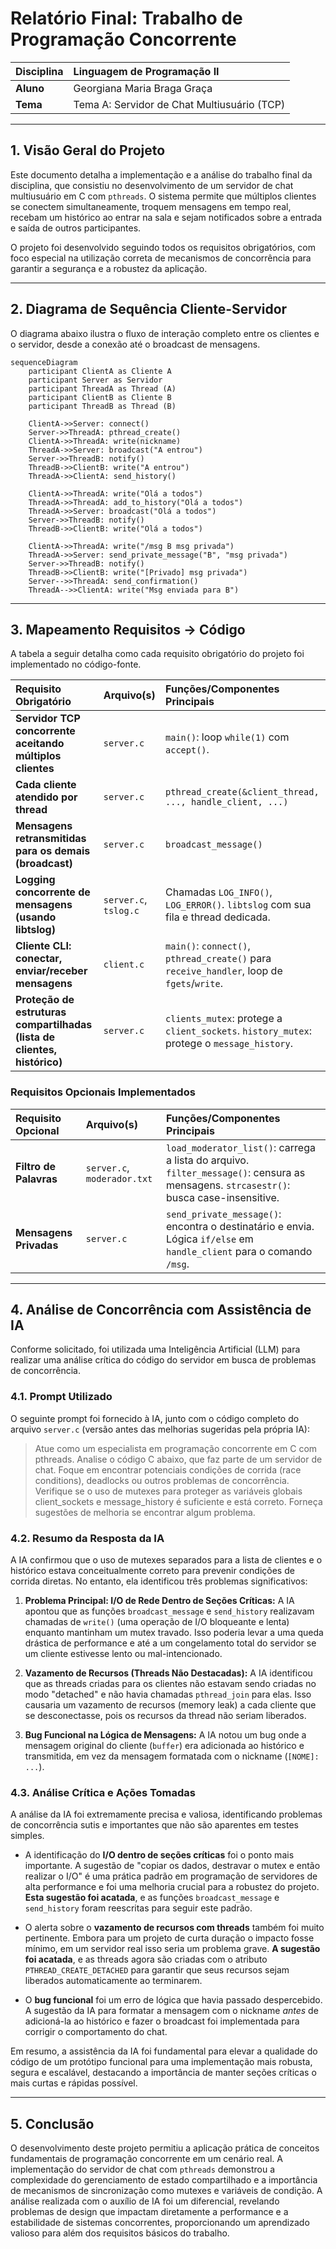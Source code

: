 # Relatório Final: Trabalho de Programação Concorrente

| Disciplina | Linguagem de Programação II |
| :--- | :--- |
| **Aluno** | Georgiana Maria Braga Graça |
| **Tema** | Tema A: Servidor de Chat Multiusuário (TCP) |

---

## 1. Visão Geral do Projeto

Este documento detalha a implementação e a análise do trabalho final da disciplina, que consistiu no desenvolvimento de um servidor de chat multiusuário em C com `pthreads`. O sistema permite que múltiplos clientes se conectem simultaneamente, troquem mensagens em tempo real, recebam um histórico ao entrar na sala e sejam notificados sobre a entrada e saída de outros participantes.

O projeto foi desenvolvido seguindo todos os requisitos obrigatórios, com foco especial na utilização correta de mecanismos de concorrência para garantir a segurança e a robustez da aplicação.

---

## 2. Diagrama de Sequência Cliente-Servidor

O diagrama abaixo ilustra o fluxo de interação completo entre os clientes e o servidor, desde a conexão até o broadcast de mensagens.

```mermaid
sequenceDiagram
    participant ClientA as Cliente A
    participant Server as Servidor
    participant ThreadA as Thread (A)
    participant ClientB as Cliente B
    participant ThreadB as Thread (B)

    ClientA->>Server: connect()
    Server->>ThreadA: pthread_create()
    ClientA->>ThreadA: write(nickname)
    ThreadA->>Server: broadcast("A entrou")
    Server->>ThreadB: notify()
    ThreadB->>ClientB: write("A entrou")
    ThreadA->>ClientA: send_history()

    ClientA->>ThreadA: write("Olá a todos")
    ThreadA->>ThreadA: add_to_history("Olá a todos")
    ThreadA->>Server: broadcast("Olá a todos")
    Server->>ThreadB: notify()
    ThreadB->>ClientB: write("Olá a todos")

    ClientA->>ThreadA: write("/msg B msg privada")
    ThreadA->>Server: send_private_message("B", "msg privada")
    Server->>ThreadB: notify()
    ThreadB->>ClientB: write("[Privado] msg privada")
    Server-->>ThreadA: send_confirmation()
    ThreadA-->>ClientA: write("Msg enviada para B")
```
---

## 3. Mapeamento Requisitos → Código

A tabela a seguir detalha como cada requisito obrigatório do projeto foi implementado no código-fonte.

| Requisito Obrigatório | Arquivo(s) | Funções/Componentes Principais |
| :--- | :--- | :--- |
| **Servidor TCP concorrente aceitando múltiplos clientes** | `server.c` | `main()`: loop `while(1)` com `accept()`. |
| **Cada cliente atendido por thread** | `server.c` | `pthread_create(&client_thread, ..., handle_client, ...)` |
| **Mensagens retransmitidas para os demais (broadcast)** | `server.c` | `broadcast_message()` |
| **Logging concorrente de mensagens (usando libtslog)** | `server.c`, `tslog.c` | Chamadas `LOG_INFO()`, `LOG_ERROR()`. `libtslog` com sua fila e thread dedicada. |
| **Cliente CLI: conectar, enviar/receber mensagens**| `client.c` | `main()`: `connect()`, `pthread_create()` para `receive_handler`, loop de `fgets`/`write`. |
| **Proteção de estruturas compartilhadas (lista de clientes, histórico)** | `server.c` | `clients_mutex`: protege a `client_sockets`. `history_mutex`: protege o `message_history`. |

### Requisitos Opcionais Implementados

| Requisito Opcional | Arquivo(s) | Funções/Componentes Principais |
| :--- | :--- | :--- |
| **Filtro de Palavras** | `server.c`, `moderador.txt` | `load_moderator_list()`: carrega a lista do arquivo. `filter_message()`: censura as mensagens. `strcasestr()`: busca case-insensitive. |
| **Mensagens Privadas** | `server.c` | `send_private_message()`: encontra o destinatário e envia. Lógica `if/else` em `handle_client` para o comando `/msg`. |

---

## 4. Análise de Concorrência com Assistência de IA

Conforme solicitado, foi utilizada uma Inteligência Artificial (LLM) para realizar uma análise crítica do código do servidor em busca de problemas de concorrência.

### 4.1. Prompt Utilizado

O seguinte prompt foi fornecido à IA, junto com o código completo do arquivo `server.c` (versão antes das melhorias sugeridas pela própria IA):

> Atue como um especialista em programação concorrente em C com pthreads. Analise o código C abaixo, que faz parte de um servidor de chat. Foque em encontrar potenciais condições de corrida (race conditions), deadlocks ou outros problemas de concorrência. Verifique se o uso de mutexes para proteger as variáveis globais client_sockets e message_history é suficiente e está correto. Forneça sugestões de melhoria se encontrar algum problema.

### 4.2. Resumo da Resposta da IA

A IA confirmou que o uso de mutexes separados para a lista de clientes e o histórico estava conceitualmente correto para prevenir condições de corrida diretas. No entanto, ela identificou três problemas significativos:

1.  **Problema Principal: I/O de Rede Dentro de Seções Críticas:** A IA apontou que as funções `broadcast_message` e `send_history` realizavam chamadas de `write()` (uma operação de I/O bloqueante e lenta) enquanto mantinham um mutex travado. Isso poderia levar a uma queda drástica de performance e até a um congelamento total do servidor se um cliente estivesse lento ou mal-intencionado.

2.  **Vazamento de Recursos (Threads Não Destacadas):** A IA identificou que as threads criadas para os clientes não estavam sendo criadas no modo "detached" e não havia chamadas `pthread_join` para elas. Isso causaria um vazamento de recursos (memory leak) a cada cliente que se desconectasse, pois os recursos da thread não seriam liberados.

3.  **Bug Funcional na Lógica de Mensagens:** A IA notou um bug onde a mensagem original do cliente (`buffer`) era adicionada ao histórico e transmitida, em vez da mensagem formatada com o nickname (`[NOME]: ...`).

### 4.3. Análise Crítica e Ações Tomadas

A análise da IA foi extremamente precisa e valiosa, identificando problemas de concorrência sutis e importantes que não são aparentes em testes simples.

* A identificação do **I/O dentro de seções críticas** foi o ponto mais importante. A sugestão de "copiar os dados, destravar o mutex e então realizar o I/O" é uma prática padrão em programação de servidores de alta performance e foi uma melhoria crucial para a robustez do projeto. **Esta sugestão foi acatada**, e as funções `broadcast_message` e `send_history` foram reescritas para seguir este padrão.

* O alerta sobre o **vazamento de recursos com threads** também foi muito pertinente. Embora para um projeto de curta duração o impacto fosse mínimo, em um servidor real isso seria um problema grave. **A sugestão foi acatada**, e as threads agora são criadas com o atributo `PTHREAD_CREATE_DETACHED` para garantir que seus recursos sejam liberados automaticamente ao terminarem.

* O **bug funcional** foi um erro de lógica que havia passado despercebido. A sugestão da IA para formatar a mensagem com o nickname *antes* de adicioná-la ao histórico e fazer o broadcast foi implementada para corrigir o comportamento do chat.

Em resumo, a assistência da IA foi fundamental para elevar a qualidade do código de um protótipo funcional para uma implementação mais robusta, segura e escalável, destacando a importância de manter seções críticas o mais curtas e rápidas possível.

---

## 5. Conclusão

O desenvolvimento deste projeto permitiu a aplicação prática de conceitos fundamentais de programação concorrente em um cenário real. A implementação do servidor de chat com `pthreads` demonstrou a complexidade do gerenciamento de estado compartilhado e a importância de mecanismos de sincronização como mutexes e variáveis de condição. A análise realizada com o auxílio de IA foi um diferencial, revelando problemas de design que impactam diretamente a performance e a estabilidade de sistemas concorrentes, proporcionando um aprendizado valioso para além dos requisitos básicos do trabalho.